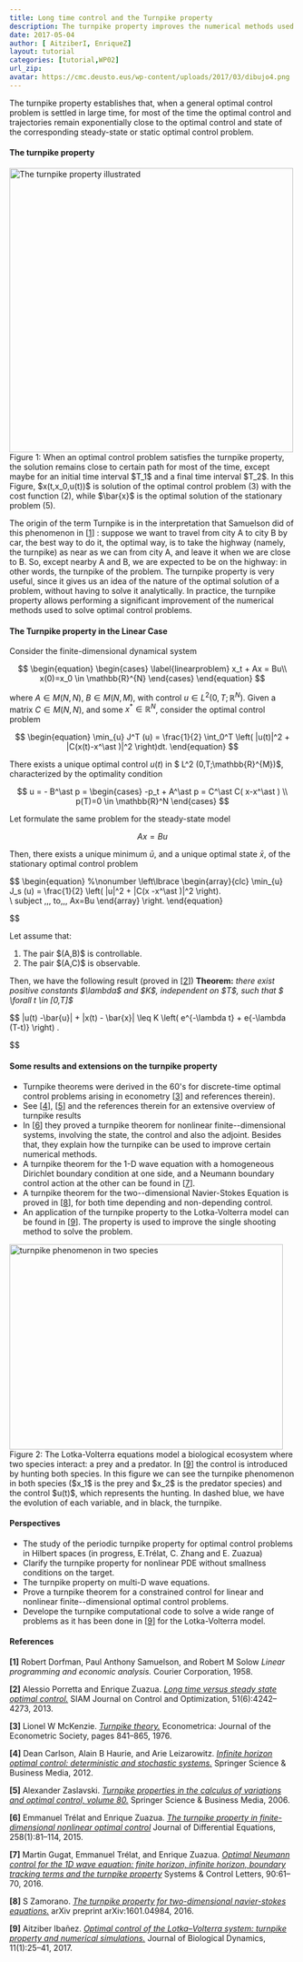 ```yaml
---
title: Long time control and the Turnpike property
description: The turnpike property improves the numerical methods used to solve optimal control problems
date: 2017-05-04
author: [ AitziberI, EnriqueZ]
layout: tutorial
categories: [tutorial,WP02]
url_zip:
avatar: https://cmc.deusto.eus/wp-content/uploads/2017/03/dibujo4.png
---
```



The turnpike property establishes that, when a general optimal control problem is settled in large time, for most of the time the optimal control and trajectories remain exponentially close to the optimal control and state of the corresponding steady-state or static optimal control problem.

<h4>The turnpike property</h4>
<img class=" wp-image-1524" src="https://cmc.deusto.eus/wp-content/uploads/2017/03/dibujo4.png" alt="The turnpike property illustrated" width="500" /> Figure 1: When an optimal control problem satisfies the turnpike property, the solution remains close to certain path for most of the time, except maybe for an initial time interval $T_1$ and a final time interval $T_2$. In this Figure, $x(t,x_0,u(t))$ is solution of the optimal control problem (3) with the cost function (2), while $\bar{x}$ is the optimal solution of the stationary problem (5).


The origin of the term Turnpike is in the interpretation that Samuelson did of this phenomenon in [<a href="#dorfman1958linear">1</a>] : suppose we want to travel from city A to city B by car, the best way to do it, the optimal way, is to take the highway (namely, the turnpike) as near as we can from city A, and leave it when we are close to B. So, except nearby A and B, we are expected to be on the highway: in other words, the turnpike of the problem.
The turnpike property is very useful, since it gives us an idea of the nature of the optimal solution of a problem, without having to solve it analytically. In practice, the turnpike property allows performing a significant improvement of the numerical methods used to solve optimal control problems.

<h4>The Turnpike property in the Linear Case</h4>
Consider the finite-dimensional dynamical system

$$
\begin{equation}
\begin{cases}
\label{linearproblem}
 x_t + Ax = Bu\\
 x(0)=x_0 \in \mathbb{R}^{N}
\end{cases}
\end{equation}
$$

where $A \in M(N,N)$, $B\in M(N,M)$, with control $u \in L^2 (0,T;\mathbb{R}^{N})$. Given a matrix $C \in M(N,N)$, and some $x^\ast  \in \mathbb{R}^{N}$, consider the optimal control problem

$$
\begin{equation}
\min_{u} J^T (u) = \frac{1}{2} \int_0^T \left( |u(t)|^2 + |C(x(t)-x^\ast )|^2 \right)dt.
\end{equation}
$$

There exists a unique optimal control $u(t)$ in $ L^2 (0,T;\mathbb{R}^{M})$, characterized by the optimality condition

$$
u = - B^\ast p =
    \begin{cases}
    -p_t + A^\ast  p = C^\ast C( x-x^\ast ) \\
    p(T)=0 \in \mathbb{R}^N
    \end{cases}
$$

Let formulate the same problem for the steady-state model


$$
\begin{equation}
Ax=Bu
\end{equation}
$$

Then, there exists a unique minimum $\bar{u}$, and a unique optimal state $\bar{x}$, of the stationary optimal control problem


$$
\begin{equation}
%\nonumber
\left\lbrace
\begin{array}{clc}
 \min_{u} J_s (u) = \frac{1}{2} \left( |u|^2 + |C(x -x^\ast )|^2 \right). \
\\  subject \,\,\, to\,\,\, Ax=Bu
\end{array}
\right.
\end{equation}

$$

Let assume that:
<ol>
	<li>The pair $(A,B)$ is controllable.</li>
	<li>The pair $(A,C)$ is observable.</li>
</ol>
Then, we have the following result (proved in [<a href="porretta2013long">2</a>])
<strong>Theorem:</strong> <em>there exist positive constants $\lambda$ and $K$, independent on $T$, such that $ \forall t \in [0,T]$</em>


$$
|u(t) -\bar{u}| + |x(t) - \bar{x}| \leq K \left( e^{-\lambda t} + e{-\lambda (T-t)} \right) .

$$

<h4>Some results and extensions on the turnpike property</h4>
<ul>
	<li>Turnpike theorems were derived in the 60's for discrete-time optimal control problems arising in econometry [<a href="#mckenzie1976turnpike">3</a>] and references therein).</li>
	<li>See [<a href="#carlson2012infinite">4</a>], [<a href="#zaslavski2006turnpike">5</a>] and the references therein for an extensive overview of turnpike results</li>
	<li>In [<a href="#trelat2015turnpike">6</a>] they proved a turnpike theorem for nonlinear finite--dimensional systems, involving the state, the control and also the adjoint. Besides that, they explain how the turnpike can be used to improve certain numerical methods.</li>
	<li>A turnpike theorem for the 1-D wave equation with a homogeneous Dirichlet boundary condition at one side, and a Neumann boundary control action at the other can be found in [<a href="#gugat2016optimal">7</a>].</li>
	<li>A turnpike theorem for the two--dimensional Navier-Stokes Equation is proved in [<a href="#zamorano2016turnpike">8</a>], for both time depending and non-depending control.</li>
	<li>An application of the turnpike property to the Lotka-Volterra model can be found in [<a href="#ibanez2017optimal">9</a>]. The property is used to improve the single shooting method to solve the problem.</li>
</ul>
<img class=" wp-image-1536" src="https://cmc.deusto.eus/wp-content/uploads/2017/05/fig2-e1494492767300.jpg" alt="turnpike phenomenon in two species" width="482" height="361" /> Figure 2: The Lotka-Volterra equations model a biological ecosystem where two species interact: a prey and a predator. In [<a href="#ibanez2017optimal">9</a>] the control is introduced by hunting both species. In this figure we can see the turnpike phenomenon in both species ($x_1$ is the prey and $x_2$ is the predator species) and the control $u(t)$, which represents the hunting. In dashed blue, we have the evolution of each variable, and in black, the turnpike.

<h4>Perspectives</h4>
<ul>
<li> The study of the periodic turnpike property for optimal control problems in Hilbert spaces (in progress, E.Tr&eacute;lat, C. Zhang and E. Zuazua)</li>
<li> Clarify the turnpike property for nonlinear PDE without smallness conditions on the target.</li>
<li> The turnpike property on multi-D wave equations.</li>
<li> Prove a turnpike theorem for a constrained control for linear and nonlinear finite--dimensional optimal control problems.</li>
<li> Develope the turnpike computational code to solve a wide range of problems as it has been done in [<a href="#ibanez2017optimal">9</a>] for the Lotka-Volterra model.</li>
</ul>

<h4>References</h4>

<strong>[1]</strong> Robert Dorfman, Paul Anthony Samuelson, and Robert M Solow <a name="dorfman1958linear" ><em>Linear programming and economic analysis.</em></a> Courier Corporation, 1958.

<strong>[2]</strong> Alessio Porretta and Enrique Zuazua. <a name="porretta2013long" href="http://epubs.siam.org/doi/abs/10.1137/130907239"><em>Long time versus steady state optimal control.</em></a> SIAM Journal on Control and Optimization, 51(6):4242–4273, 2013.

<strong>[3]</strong> Lionel W McKenzie. <a name="mckenzie1976turnpike" href="http://www.dictionaryofeconomics.com/article?id=pde2012_T000259"><em>Turnpike theory.</em></a> Econometrica: Journal of the Econometric Society, pages 841–865, 1976.

<strong>[4]</strong> Dean Carlson, Alain B Haurie, and Arie Leizarowitz. <a name="carlson2012infinite" href="http://www.springer.com/la/book/9783642767579"><em>Infinite horizon optimal control: deterministic and stochastic systems.</em></a> Springer Science & Business Media, 2012.

<strong>[5]</strong> Alexander Zaslavski. <a name="zaslavski2006turnpike" href="http://www.springer.com/us/book/9780387281551"><em>Turnpike properties in the calculus of variations and optimal control, volume 80.</em></a> Springer Science & Business Media, 2006.

<strong>[6]</strong> Emmanuel Trélat and Enrique Zuazua. <a name="trelat2015turnpike" href="http://www.sciencedirect.com/science/article/pii/S0022039614003568"><em>The turnpike property in finite-dimensional nonlinear optimal control</em></a> Journal of Differential Equations, 258(1):81–114, 2015.

<strong>[7]</strong> Martin Gugat, Emmanuel Trélat, and Enrique Zuazua. <a name="gugat2016optimal" href="https://arxiv.org/abs/1505.05017"><em>Optimal Neumann control for the 1D wave equation: finite horizon, infinite horizon, boundary tracking terms and the turnpike property</em></a> Systems & Control Letters, 90:61–70, 2016.

<strong>[8]</strong> S Zamorano. <a name="zamorano2016turnpike" href="https://arxiv.org/abs/1601.04984"><em>The turnpike property for two-dimensional navier-stokes equations.</em></a> arXiv preprint arXiv:1601.04984, 2016.

<strong>[9]</strong> Aitziber Ibañez. <a name="ibanez2017optimal" href="https://www.ncbi.nlm.nih.gov/pubmed/27642712"><em>Optimal control of the Lotka–Volterra system: turnpike property and numerical simulations.</em></a> Journal of Biological Dynamics, 11(1):25–41, 2017.

